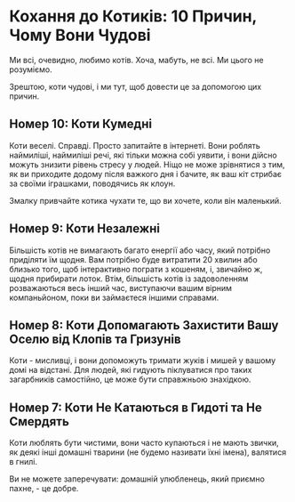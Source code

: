 # Кохання до Котиків: 10 Причин, Чому Вони Чудові

Ми всі, очевидно, любимо котів. Хоча, мабуть, не всі. Ми цього не розуміємо.

Зрештою, коти чудові, і ми тут, щоб довести це за допомогою цих причин.

## Номер 10: Коти Кумедні
Коти веселі. Справді. Просто запитайте в інтернеті. Вони роблять наймиліші, наймиліші речі, які тільки можна собі уявити, і вони дійсно можуть знизити рівень стресу у людей. Ніщо не може зрівнятися з тим, як ви приходите додому після важкого дня і бачите, як ваш кіт стрибає за своїми іграшками, поводячись як клоун.

Змалку привчайте котика чухати те, що ви хочете, коли він маленький.

## Номер 9: Коти Незалежні
Більшість котів не вимагають багато енергії або часу, який потрібно приділяти їм щодня. Вам потрібно буде витратити 20 хвилин або близько того, щоб інтерактивно пограти з кошеням, і, звичайно ж, щодня прибирати лоток. Втім, більшість котів із задоволенням розважаються весь інший час, виступаючи вашим вірним компаньйоном, поки ви займаєтеся іншими справами.

## Номер 8: Коти Допомагають Захистити Вашу Оселю від Клопів та Гризунів
Коти - мисливці, і вони допоможуть тримати жуків і мишей у вашому домі на відстані. Для людей, які гидують піклуватися про таких загарбників самостійно, це може бути справжньою знахідкою.

## Номер 7: Коти Не Катаються в Гидоті та Не Смердять
Коти люблять бути чистими, вони часто купаються і не мають звички, як деякі інші домашні тварини (не будемо називати їхні імена), валятися в гнилі.

Ви не можете заперечувати: домашній улюбленець, який приємно пахне, - це добре.
